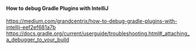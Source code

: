 #### How to debug Gradle Plugins with IntelliJ

https://medium.com/grandcentrix/how-to-debug-gradle-plugins-with-intellij-eef2ef681a7b
https://docs.gradle.org/current/userguide/troubleshooting.html#_attaching_a_debugger_to_your_build
